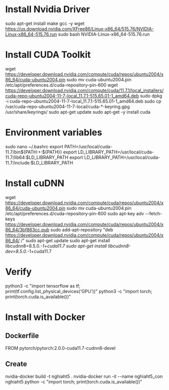 # Install Nvidia Driver
sudo apt-get install make gcc -y
wget https://us.download.nvidia.com/XFree86/Linux-x86_64/515.76/NVIDIA-Linux-x86_64-515.76.run
sudo bash NVIDIA-Linux-x86_64-515.76.run

# Install CUDA Toolkit
wget https://developer.download.nvidia.com/compute/cuda/repos/ubuntu2004/x86_64/cuda-ubuntu2004.pin
sudo mv cuda-ubuntu2004.pin /etc/apt/preferences.d/cuda-repository-pin-600
wget https://developer.download.nvidia.com/compute/cuda/11.7.1/local_installers/cuda-repo-ubuntu2004-11-7-local_11.7.1-515.65.01-1_amd64.deb
sudo dpkg -i cuda-repo-ubuntu2004-11-7-local_11.7.1-515.65.01-1_amd64.deb
sudo cp /var/cuda-repo-ubuntu2004-11-7-local/cuda-*-keyring.gpg /usr/share/keyrings/
sudo apt-get update
sudo apt-get -y install cuda

# Environment variables
sudo nano ~/.bashrc
export PATH=/usr/local/cuda-11.7/bin${PATH:+:${PATH}}
export LD_LIBRARY_PATH=/usr/local/cuda-11.7/lib64:$LD_LIBRARY_PATH
export LD_LIBRARY_PATH=/usr/local/cuda-11.7/include:$LD_LIBRARY_PATH

# Install cuDNN
wget https://developer.download.nvidia.com/compute/cuda/repos/ubuntu2004/x86_64/cuda-ubuntu2004.pin
sudo mv cuda-ubuntu2004.pin /etc/apt/preferences.d/cuda-repository-pin-600
sudo apt-key adv --fetch-keys https://developer.download.nvidia.com/compute/cuda/repos/ubuntu2004/x86_64/3bf863cc.pub
sudo add-apt-repository "deb https://developer.download.nvidia.com/compute/cuda/repos/ubuntu2004/x86_64/ /"
sudo apt-get update
sudo apt-get install libcudnn8=8.5.0.*-1+cuda11.7
sudo apt-get install libcudnn8-dev=8.5.0.*-1+cuda11.7

# Verify
python3 -c "import tensorflow as tf; print(tf.config.list_physical_devices('GPU'))"
python3 -c "import torch; print(torch.cuda.is_available())"

# Install with Docker
## Dockerfile
FROM pytorch/pytorch:2.0.0-cuda11.7-cudnn8-devel
## Create
nvidia-docker build -t nghiaht5 .
nvidia-docker run -it --name nghiaht5_con nghiaht5
python -c "import torch; print(torch.cuda.is_available())"
